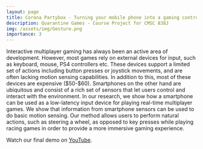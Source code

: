 ```yaml
---
layout: page
title: Corona Partybox - Turning your mobile phone into a gaming controller
description: Quarantine Games - Course Project for CMSC 838J
img: /assets/img/Gesture.png
importance: 3
---
```



Interactive multiplayer gaming has always been an active area of development. However, most games rely on external  devices for input, such as keyboard, mouse, PS4 controllers etc. These devices support a limited set of actions including button presses or joystick movements, and are often lacking motion sensing capabilities. In addition to this, most of these devices are expensive (\$50-\$60). Smartphones on the other hand are ubiquitous and consist of a rich set of sensors that let users control and interact with the environment. In our research, we show how a smartphone can be used as a low-latency input device for playing real-time multiplayer games. We show that information from smartphone sensors can be used to do basic motion sensing. Our method allows users to perform natural actions, such as steering a wheel, as opposed to key presses while playing racing games in order to provide a more immersive gaming experience.

Watch our final demo on [YouTube](https://www.youtube.com/watch?v=0rkeWaG9XeM).
